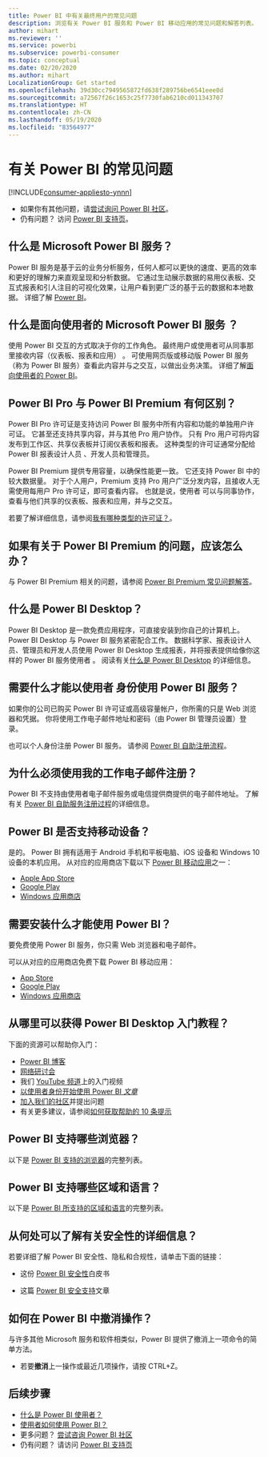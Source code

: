 ```yaml
---
title: Power BI 中有关最终用户的常见问题
description: 浏览有关 Power BI 服务和 Power BI 移动应用的常见问题和解答列表。
author: mihart
ms.reviewer: ''
ms.service: powerbi
ms.subservice: powerbi-consumer
ms.topic: conceptual
ms.date: 02/20/2020
ms.author: mihart
LocalizationGroup: Get started
ms.openlocfilehash: 39d30cc7949565872fd638f289756be6541eee0d
ms.sourcegitcommit: a72567f26c1653c25f7730fab6210cd011343707
ms.translationtype: HT
ms.contentlocale: zh-CN
ms.lasthandoff: 05/19/2020
ms.locfileid: "83564977"
---
```

# <a name="frequently-asked-questions-about-power-bi"></a>有关 Power BI 的常见问题

[!INCLUDE[consumer-appliesto-ynnn](../includes/consumer-appliesto-ynnn.md)]

* 如果你有其他问题，请[尝试询问 Power BI 社区](https://community.powerbi.com/)。
* 仍有问题？ 访问 [Power BI 支持页](https://powerbi.microsoft.com/support/)。

## <a name="what-is-the-microsoft-power-bi-service"></a>什么是 Microsoft Power BI 服务？

Power BI 服务是基于云的业务分析服务，任何人都可以更快的速度、更高的效率和更好的理解力来直观呈现和分析数据。 它通过生动展示数据的易用仪表板、交互式报表和引人注目的可视化效果，让用户看到更广泛的基于云的数据和本地数据。 详细了解 [Power BI](../fundamentals/power-bi-overview.md)。

## <a name="what-is-the-microsoft-power-bi-service-for-consumers"></a>什么是面向使用者的 Microsoft Power BI 服务  ？

使用 Power BI 交互的方式取决于你的工作角色。 最终用户或使用者可从同事那里接收内容（仪表板、报表和应用）  。 可使用网页版或移动版 Power BI 服务（称为 Power BI 服务）查看此内容并与之交互，以做出业务决策。  详细了解[面向使用者的 Power BI](index.yml)。


## <a name="whats-the-difference-between-power-bi-pro-and-power-bi-premium"></a>Power BI Pro 与 Power BI Premium 有何区别？

Power BI Pro 许可证是支持访问 Power BI 服务中所有内容和功能的单独用户许可证。 它甚至还支持共享内容，并与其他 Pro 用户协作。 只有 Pro 用户可将内容发布到工作区、共享仪表板并订阅仪表板和报表。 这种类型的许可证通常分配给 Power BI 报表设计人员  、开发人员和管理员。 

Power BI Premium 提供专用容量，以确保性能更一致。 它还支持 Power BI 中的较大数据量。 对于个人用户，Premium 支持 Pro 用户广泛分发内容，且接收人无需使用每用户 Pro 许可证，即可查看内容。 也就是说，使用者  可以与同事协作，查看与他们共享的仪表板、报表和应用，并与之交互。 

若要了解详细信息，请参阅[我有哪种类型的许可证？](end-user-license.md)。

## <a name="what-if-i-have-questions-about-power-bi-premium"></a>如果有关于 Power BI Premium 的问题，应该怎么办？

与 Power BI Premium 相关的问题，请参阅 [Power BI Premium 常见问题解答](../admin/service-premium-faq.md)。

## <a name="what-is-power-bi-desktop"></a>什么是 Power BI Desktop？

Power BI Desktop 是一款免费应用程序，可直接安装到你自己的计算机上。 Power BI Desktop 与 Power BI 服务紧密配合工作。  数据科学家、报表设计人员、管理员和开发人员使用 Power BI Desktop 生成报表，并将报表提供给像你这样的 Power BI 服务使用者  。 阅读有关[什么是 Power BI Desktop](../fundamentals/desktop-what-is-desktop.md) 的详细信息。

## <a name="what-do-i-need-to-use-the-power-bi-service-as-a-consumer"></a>需要什么才能以使用者  身份使用 Power BI 服务？

如果你的公司已购买 Power BI 许可证或高级容量帐户，你所需的只是 Web 浏览器和凭据。 你将使用工作电子邮件地址和密码（由 Power BI 管理员设置）登录。  

也可以个人身份注册 Power BI 服务。 请参阅 [Power BI 自助注册流程](../fundamentals/service-self-service-signup-for-power-bi.md)。

## <a name="why-do-i-have-to-sign-up-with-my-work-email"></a>为什么必须使用我的工作电子邮件注册？

Power BI 不支持由使用者电子邮件服务或电信提供商提供的电子邮件地址。 了解有关 [Power BI 自助服务注册过程](../fundamentals/service-self-service-signup-for-power-bi.md)的详细信息。

## <a name="does-power-bi-support-mobile-devices"></a>Power BI 是否支持移动设备？

是的。 Power BI 拥有适用于 Android 手机和平板电脑、iOS 设备和 Windows 10 设备的本机应用。 从对应的应用商店下载以下 [Power BI 移动应用](https://powerbi.microsoft.com/mobile)之一：  

* [Apple App Store](https://go.microsoft.com/fwlink/?LinkId=526218)
* [Google Play](https://go.microsoft.com/fwlink/?LinkID=544867&clcid=0x409)
* [Windows 应用商店](https://go.microsoft.com/fwlink/?LinkId=526478)

## <a name="what-do-i-need-to-install-to-use-power-bi"></a>需要安装什么才能使用 Power BI？

要免费使用 Power BI 服务，你只需 Web 浏览器和电子邮件。

可以从对应的应用商店免费下载 Power BI 移动应用：

* [App Store](https://go.microsoft.com/fwlink/?LinkId=526218)
* [Google Play](https://go.microsoft.com/fwlink/?LinkID=544867&clcid=0x409)
* [Windows 应用商店](https://go.microsoft.com/fwlink/?LinkId=526478)

## <a name="where-do-i-get-started-with-power-bi"></a>从哪里可以获得 Power BI Desktop 入门教程？

下面的资源可以帮助你入门：

* [Power BI 博客](https://powerbi.microsoft.com/blog/)
* [网络研讨会](../fundamentals/webinars.md)
* 我们 [YouTube 频道](https://www.youtube.com/user/mspowerbi)上的入门视频
* [以使用者身份开始使用 Power BI *文章*](index.yml)
* [加入我们的社区](https://community.powerbi.com/)并提出问题
* 有关更多建议，请参阅[如何获取帮助的 10 条提示](../fundamentals/service-tips-for-finding-help.md)

## <a name="what-browsers-does-power-bi-support"></a>Power BI 支持哪些浏览器？

以下是 [Power BI 支持的浏览器](../fundamentals/power-bi-browsers.md)的完整列表。

## <a name="what-regions-and-languages-does-power-bi-support"></a>Power BI 支持哪些区域和语言？

以下是 [Power BI 所支持的区域和语言](../fundamentals/supported-languages-countries-regions.md)的完整列表。

## <a name="where-can-i-learn-more-about-security"></a>从何处可以了解有关安全性的详细信息？

若要详细了解 Power BI 安全性、隐私和合规性，请单击下面的链接：

* 这份 [Power BI 安全性](https://go.microsoft.com/fwlink/?LinkId=829185)白皮书

* 这篇 [Power BI 安全支持](../admin/service-admin-power-bi-security.md)文章

## <a name="how-do-i-undo-in-power-bi"></a>如何在 Power BI 中撤消操作？

与许多其他 Microsoft 服务和软件相类似，Power BI 提供了撤消上一项命令的简单方法。

* 若要**撤消**上一操作或最近几项操作，请按 CTRL+Z。

## <a name="next-steps"></a>后续步骤

* [什么是 Power BI 使用者？](end-user-consumer.md)
* [使用者如何使用 Power BI？](end-user-reading-view.md)
* 更多问题？ [尝试咨询 Power BI 社区](https://community.powerbi.com/)
* 仍有问题？ 请访问 [Power BI 支持页](https://powerbi.microsoft.com/support/)